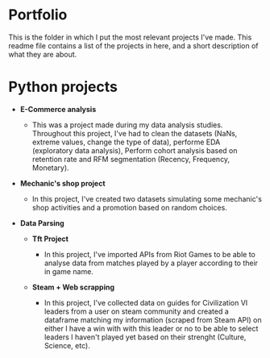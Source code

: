 # Portfolio

This is the folder in which I put the most relevant projects I've made. This readme file contains a list of the projects in here, and a short description of what they are about.

# Python projects
- **E-Commerce analysis**
  - This was a project made during my data analysis studies. Throughout this project, I've had to clean the datasets (NaNs, extreme values, change the type of data), performe EDA (exploratory data analysis), Perform cohort analysis based on retention rate and RFM segmentation (Recency, Frequency, Monetary).
- **Mechanic's shop project**
  - In this project, I've created two datasets simulating some mechanic's shop activities and a promotion based on random choices.
    
- **Data Parsing**
  - **Tft Project**
    -  In this project, I've imported APIs from Riot Games to be able to analyse data from matches played by a player according to their in game name.
 
  - **Steam + Web scrapping**
      - In this project, I've collected data on guides for Civilization VI leaders from a user on steam community and created a dataframe matching my information (scraped from Steam API) on either I have a win with with this leader or no to be able to select leaders I haven't played yet based on their strenght (Culture, Science, etc).
